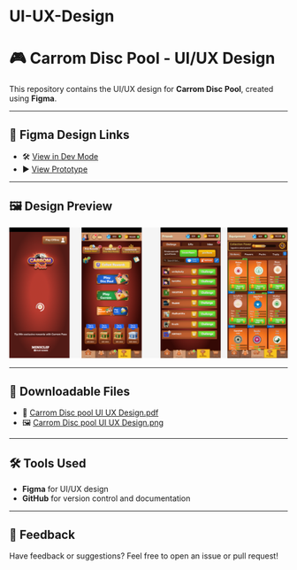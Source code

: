 # UI-UX-Design
# 🎮 Carrom Disc Pool - UI/UX Design

This repository contains the UI/UX design for **Carrom Disc Pool**, created using **Figma**.

---

## 🔗 Figma Design Links

- 🛠️ [View in Dev Mode](https://www.figma.com/design/83TCxpW5rpW9HF51Hl6nue/Carrom-Disc-pool?node-id=0-1&m=dev&t=bw6jrOgVHQvDNYJC-1)
- ▶️ [View Prototype](https://www.figma.com/proto/83TCxpW5rpW9HF51Hl6nue/Carrom-Disc-pool?node-id=0-1&t=bw6jrOgVHQvDNYJC-1)

---

## 🖼️ Design Preview

![UI Preview](Carrom%20Disc%20pool%20UI%20UX%20Design.png)

---

## 📄 Downloadable Files

- 📎 [Carrom Disc pool UI UX Design.pdf](Carrom%20Disc%20pool%20UI%20UX%20Design.pdf)
- 🖼️ [Carrom Disc pool UI UX Design.png](Carrom%20Disc%20pool%20UI%20UX%20Design.png)

---

## 🛠 Tools Used

- **Figma** for UI/UX design
- **GitHub** for version control and documentation

---

## 💬 Feedback

Have feedback or suggestions? Feel free to open an issue or pull request!
